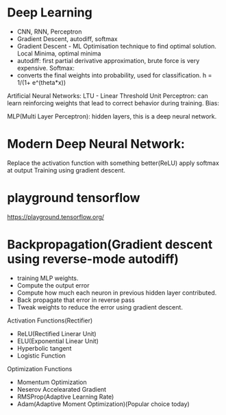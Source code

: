 # Deep Learning
* CNN, RNN, Perceptron
* Gradient Descent, autodiff, softmax
* Gradient Descent - ML Optimisation technique to find optimal solution.
Local Minima, optimal minima
* autodiff: first partial derivative approximation, brute force is very expensive.
Softmax:
* converts the final weights into probability, used for classification.
h = 1/(1+ e^(theta*x))

Artificial Neural Networks:
LTU - Linear Threshold Unit
Perceptron: can learn reinforcing weights that lead to correct behavior during training.
Bias:
 
MLP(Multi Layer Perceptron):
hidden layers, this is a deep neural network.
# Modern Deep Neural Network:
Replace the activation function with something better(ReLU)
apply softmax at output
Training using gradient descent.

# playground tensorflow
https://playground.tensorflow.org/

# Backpropagation(Gradient descent using reverse-mode autodiff)
* training MLP weights.
* Compute the output error
* Compute how much each neuron in previous hidden layer contributed.
* Back propagate that error in reverse pass
* Tweak weights to reduce the error using gradient descent.


Activation Functions(Rectifier)
* ReLU(Rectified Linerar Unit)
* ELU(Exponential Linear Unit)
* Hyperbolic tangent
* Logistic Function


Optimization Functions
* Momentum Optimization
* Neserov Accelearated Gradient
* RMSProp(Adaptive Learning Rate)
* Adam(Adaptive Moment Optimization)(Popular choice today)
